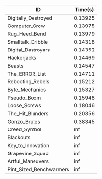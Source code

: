 |ID|Time(s)|
|-|-|
|Digitally_Destroyed|0.13925|
|Computer_Crew|0.13975|
|Rug_Heed_Bend|0.13979|
|Smalltalk_Dribble|0.14318|
|Digital_Destroyers|0.14352|
|Hackerjacks|0.14469|
|Beasts|0.14547|
|The_ERROR_List|0.14711|
|Rebooting_Rebels|0.15212|
|Byte_Mechanics|0.15327|
|Pseudo_Boom|0.15948|
|Loose_Screws|0.18046|
|The_Hit_Blunders|0.20356|
|Gonzo_Brutes|0.38345|
|Creed_Symbol|inf|
|Blackouts|inf|
|Key_to_Innovation|inf|
|Grapevine_Squad|inf|
|Artful_Maneuvers|inf|
|Pint_Sized_Benchwarmers|inf|
